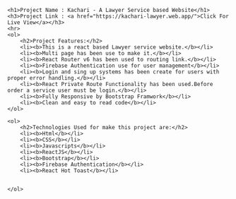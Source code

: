     <h1>Project Name : Kachari - A Lawyer Service based Website</h1>
    <h3>Project Link : <a href="https://kachari-lawyer.web.app/">Click For Live View</a></h3>
    <hr>
    <ol>
        <h2>Project Features:</h2>
        <li><b>This is a react based Lawyer service website.</b></li>
        <li><b>Multi page has been use to make it.</b></li>
        <li><b>React Router v6 has been used to routing link.</b></li>
        <li><b>Firebase Authentication use for user management</b></li>
        <li><b>Login and sing up systems has been create for users with proper error handling.</b></li>
        <li><b>React Private Route Functionality has been used.Before order a service user must be login.</b></li>
        <li><b>Fully Responsive by Bootstrap Framwork</b></li>
        <li><b>Clean and easy to read code</b></li>
    </ol>

    <ol>
        <h2>Technologies Used for make this project are:</h2>
        <li><b>Html</b></li>
        <li><b>CSS</b></li>
        <li><b>Javascripts</b></li>
        <li><b>ReactJS</b></li>
        <li><b>Bootstrap</b></li>
        <li><b>Firebase Authentication</b></li>
        <li><b>React Hot Toast</b></li>
        
        
    </ol>